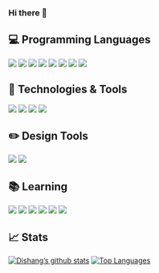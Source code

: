 ### Hi there 👋

<!--
**Dishang04/Dishang04** is a ✨ _special_ ✨ repository because its `README.md` (this file) appears on your GitHub profile.

Here are some ideas to get you started:

- 🔭 I’m currently working on ...
- 🌱 I’m currently learning ...
- 👯 I’m looking to collaborate on ...
- 🤔 I’m looking for help with ...
- 💬 Ask me about ...
- 📫 How to reach me: ...
- 😄 Pronouns: ...
- ⚡ Fun fact: ...
-->

## 💻 Programming Languages
![](https://img.shields.io/badge/Code-JavaScript-informational?style=flat&logo=javascript&logoColor=white&color=119ECA)
![](https://img.shields.io/badge/Code-HTML-informational?style=flat&logo=html5&logoColor=white&color=119ECA)
![](https://img.shields.io/badge/Code-CSS-informational?style=flat&logo=css3&logoColor=white&color=119ECA)
![](https://img.shields.io/badge/Code-Java-informational?style=flat&logo=java&logoColor=white&color=119ECA)
![](https://img.shields.io/badge/Library-Leaflet-informational?style=flat&logo=leaflet&logoColor=white&color=119ECA)
![](https://img.shields.io/badge/Tools-MariaDB-informational?style=flat&logo=mariadb&logoColor=white&color=119ECA)
![](https://img.shields.io/badge/Code-Python-informational?style=flat&logo=python&logoColor=white&color=119ECA)
![](https://img.shields.io/badge/Framework-AFrame-informational?style=flat&logo=a-frame&logoColor=white&color=119ECA)

## 🔧 Technologies & Tools
![](https://img.shields.io/badge/Editor-RaspberryPi-informational?style=flat&logo=raspberry-pi&logoColor=white&color=119ECA)
![](https://img.shields.io/badge/Editor-VisualStudioCode-informational?style=flat&logo=visual-studio-code&logoColor=white&color=119ECA)
![](https://img.shields.io/badge/Editor-Arduino-informational?style=flat&logo=arduino&logoColor=white&color=119ECA)
![](https://img.shields.io/badge/Editor-Atom-informational?style=flat&logo=atom&logoColor=white&color=119ECA)

## ✏️ Design Tools
![](https://img.shields.io/badge/Tool-Figma-informational?style=flat&logo=figma&logoColor=white&color=119ECA)
![](https://img.shields.io/badge/Tool-AdobeXD-informational?style=flat&logo=adobezxd&logoColor=white&color=119ECA)

## 📚 Learning
![](https://img.shields.io/badge/Framework-Laravel-informational?style=flat&logo=laravel&logoColor=white&color=119ECA)
![](https://img.shields.io/badge/Framework-React-informational?style=flat&logo=react&logoColor=white&color=119ECA)
![](https://img.shields.io/badge/Library-Redux-informational?style=flat&logo=redux&logoColor=white&color=119ECA)
![](https://img.shields.io/badge/Editor-AndoidStudio-informational?style=flat&logo=android-studio&logoColor=white&color=119ECA)
![](https://img.shields.io/badge/Framework-Vue.js-informational?style=flat&logo=vue-dot-js&logoColor=white&color=119ECA)
![](https://img.shields.io/badge/Code-Node.js-informational?style=flat&logo=node-dot-js&logoColor=white&color=119ECA)

## 📈 Stats
[![Dishang’s github stats](https://github-readme-stats.vercel.app/api?username=Dishang04&count_private=true&show_icons=true&theme=light&bg_color=ffffff&line_height=20&title_color=48b2db&icon_color=119ECA)](https://github.com/anuraghazra/github-readme-stats)
[![Top Languages](https://github-readme-stats.vercel.app/api/top-langs/?username=Dishang04&theme=light&langs_count=6&layout=compact&bg_color=ffffff&title_color=119ECA&icon_color=48b2db)](https://github.com/anuraghazra/github-readme-stats)

